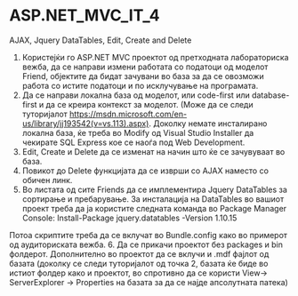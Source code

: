 # ASP.NET_MVC_IT_4
AJAX, Jquery DataTables, Edit, Create and Delete 


1.	Користејќи го ASP.NET MVC проектот од претходната лабораториска вежба, да се направи измени работата со податоци од моделот Friend, објектите да бидат зачувани во база за да се овозможи работа со истите податоци и по исклучување на програмата. 
2.	Да се направи локална база од моделот, или code-first или database-first и да се креира контекст за моделот. (Може да се следи туторијалот https://msdn.microsoft.com/en-us/library/jj193542(v=vs.113).aspx). Доколку немате инсталирано локална база, ќе треба во Modify од Visual Studio Installer да чекирате SQL Express кое се наоѓа под Web Development.
3.	Edit, Create и Delete да се изменат на начин што ќе се зачувуваат во база.
4.	Повикот до Delete функцијата да се изврши со AJAX наместо со обичен линк.
5.	Во листата од сите Friends да се имплементира Jquery DataTables за сортирање и пребарување. За инсталација на DataTables во вашиот проект треба да ја користите следната команда во Package Manager Console: 
Install-Package jquery.datatables -Version 1.10.15

Потоа скриптите треба да се вклучат во Bundle.config како во примерот од аудиториската вежба.
6.	Да се прикачи проектот без packages и bin фолдерот. Дополнително во проектот да се вклучи и .mdf фајлот од базата (доколку се следи туторијалот од точка 2, базата ќе биде во истиот фолдер како и проектот, во спротивно да се користи View-> ServerExplorer -> Properties на базата за да се најде апсолутната патека)
